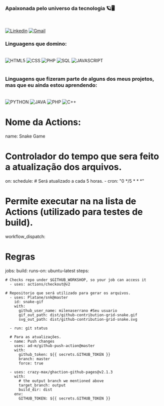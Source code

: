 ### Apaixonada pelo universo da tecnologia 🪐🖥️

<br>

[![Linkedin](https://img.shields.io/badge/LinkedIn-0077B5?style=for-the-badge&logo=linkedin&logoColor=white)](www.linkedin.com/in/milena-candida-serrano-miron-4b19401ab)
[![Gmail](https://img.shields.io/badge/Gmail-D14836?style=for-the-badge&logo=gmail&logoColor=white)](https://mail.google.com/mail/milenaserranomiron@gmail.com)


### Linguagens que domino:

<div style="display: inline_block"></br>
 <img align="center" alt="HTML5" src = "https://img.shields.io/badge/HTML5-E34F26?style=for-the-badge&logo=html5&logoColor=white">
  <img align="center" alt="CSS" src = "	https://img.shields.io/badge/CSS-239120?&style=for-the-badge&logo=css3&logoColor=white">
  <img align="center" alt="PHP" src = "https://img.shields.io/badge/PHP-777BB4?style=for-the-badge&logo=php&logoColor=white">
  <img align="center" alt="SQL" src = "https://img.shields.io/badge/MySQL-005C84?style=for-the-badge&logo=mysql&logoColor=white">
  <img align="center" alt="JAVASCRIPT" src = "https://img.shields.io/badge/JavaScript-F7DF1E?style=for-the-badge&logo=javascript&logoColor=black">
</div>
<br>

### Linguagens que fizeram parte de alguns dos meus projetos, mas que eu ainda estou aprendendo:

<div style="display: inline_block"></br>
 <img align="center" alt="PYTHON" src = "https://img.shields.io/badge/Python-14354C?style=for-the-badge&logo=python&logoColor=white">
 <img align="center" alt="JAVA" src = "	https://img.shields.io/badge/Java-ED8B00?style=for-the-badge&logo=openjdk&logoColor=white">
 <img align="center" alt="PHP" src = "https://img.shields.io/badge/PHP-777BB4?style=for-the-badge&logo=php&logoColor=white">
 <img align="center" alt="C++" src = "	https://img.shields.io/badge/C%2B%2B-00599C?style=for-the-badge&logo=c%2B%2B&logoColor=white">
</div>




# Nome da Actions:  
name: Snake Game

# Controlador do tempo que sera feito a atualização dos arquivos.
on:
  schedule:
      # Será atualizado a cada 5 horas.
    - cron: "0 */5 * * *"

# Permite executar na na lista de Actions (utilizado para testes de build).
  workflow_dispatch:

# Regras
jobs:
  build:
    runs-on: ubuntu-latest
    steps:

    # Checks repo under $GITHUB_WORKSHOP, so your job can access it
      - uses: actions/checkout@v2

    # Repositorio que será utilizado para gerar os arquivos.
      - uses: Platane/snk@master
        id: snake-gif
        with:
          github_user_name: milenaserrano #Seu usuario
          gif_out_path: dist/github-contribution-grid-snake.gif
          svg_out_path: dist/github-contribution-grid-snake.svg

      - run: git status

      # Para as atualizações.
      - name: Push changes
        uses: ad-m/github-push-action@master
        with:
          github_token: ${{ secrets.GITHUB_TOKEN }}
          branch: master
          force: true

      - uses: crazy-max/ghaction-github-pages@v2.1.3
        with:
          # the output branch we mentioned above
          target_branch: output
          build_dir: dist
        env:
          GITHUB_TOKEN: ${{ secrets.GITHUB_TOKEN }}

